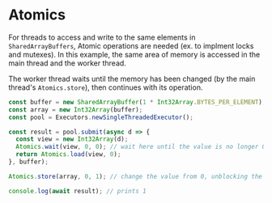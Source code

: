 # Atomics

For threads to access and write to the same elements in `SharedArrayBuffers`, Atomic operations are needed (ex. to implment locks and mutexes). In this example, the same area of memory is accessed in the main thread and the worker thread.

The worker thread waits until the memory has been changed (by the main thread's `Atomics.store`), then continues with its operation.

```javascript
const buffer = new SharedArrayBuffer(1 * Int32Array.BYTES_PER_ELEMENT);
const array = new Int32Array(buffer);
const pool = Executors.newSingleThreadedExecutor();

const result = pool.submit(async d => {
  const view = new Int32Array(d);
  Atomics.wait(view, 0, 0); // wait here until the value is no longer 0
  return Atomics.load(view, 0);
}, buffer);

Atomics.store(array, 0, 1); // change the value from 0, unblocking the worker thread

console.log(await result); // prints 1
```
